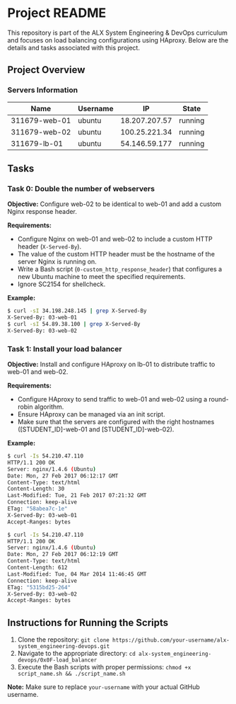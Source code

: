 # Project README

This repository is part of the ALX System Engineering & DevOps curriculum and focuses on load balancing configurations using HAproxy. Below are the details and tasks associated with this project.

## Project Overview

### Servers Information

| Name            | Username | IP             | State   |
| --------------- | -------- | -------------- | ------- |
| 311679-web-01   | ubuntu   | 18.207.207.57  | running |
| 311679-web-02   | ubuntu   | 100.25.221.34  | running |
| 311679-lb-01    | ubuntu   | 54.146.59.177 | running |

## Tasks

### Task 0: Double the number of webservers

**Objective:** Configure web-02 to be identical to web-01 and add a custom Nginx response header.

**Requirements:**
- Configure Nginx on web-01 and web-02 to include a custom HTTP header (`X-Served-By`).
- The value of the custom HTTP header must be the hostname of the server Nginx is running on.
- Write a Bash script (`0-custom_http_response_header`) that configures a new Ubuntu machine to meet the specified requirements.
- Ignore SC2154 for shellcheck.

**Example:**
```bash
$ curl -sI 34.198.248.145 | grep X-Served-By
X-Served-By: 03-web-01
$ curl -sI 54.89.38.100 | grep X-Served-By
X-Served-By: 03-web-02
```

### Task 1: Install your load balancer

**Objective:** Install and configure HAproxy on lb-01 to distribute traffic to web-01 and web-02.

**Requirements:**
- Configure HAproxy to send traffic to web-01 and web-02 using a round-robin algorithm.
- Ensure HAproxy can be managed via an init script.
- Make sure that the servers are configured with the right hostnames ([STUDENT_ID]-web-01 and [STUDENT_ID]-web-02).

**Example:**
```bash
$ curl -Is 54.210.47.110
HTTP/1.1 200 OK
Server: nginx/1.4.6 (Ubuntu)
Date: Mon, 27 Feb 2017 06:12:17 GMT
Content-Type: text/html
Content-Length: 30
Last-Modified: Tue, 21 Feb 2017 07:21:32 GMT
Connection: keep-alive
ETag: "58abea7c-1e"
X-Served-By: 03-web-01
Accept-Ranges: bytes
```
```bash
$ curl -Is 54.210.47.110
HTTP/1.1 200 OK
Server: nginx/1.4.6 (Ubuntu)
Date: Mon, 27 Feb 2017 06:12:19 GMT
Content-Type: text/html
Content-Length: 612
Last-Modified: Tue, 04 Mar 2014 11:46:45 GMT
Connection: keep-alive
ETag: "5315bd25-264"
X-Served-By: 03-web-02
Accept-Ranges: bytes
```

## Instructions for Running the Scripts

1. Clone the repository: `git clone https://github.com/your-username/alx-system_engineering-devops.git`
2. Navigate to the appropriate directory: `cd alx-system_engineering-devops/0x0F-load_balancer`
3. Execute the Bash scripts with proper permissions: `chmod +x script_name.sh && ./script_name.sh`

**Note:** Make sure to replace `your-username` with your actual GitHub username.
